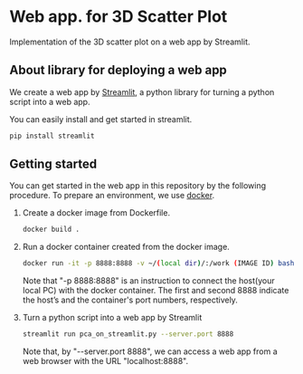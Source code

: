 # Web app. for 3D Scatter Plot

Implementation of the 3D scatter plot on a web app by Streamlit.

## About library for deploying a web app

We create a web app by 
[Streamlit](https://streamlit.io/),
a python library for turning a python script into a web app.

You can easily install and get started in streamlit.

```bash
pip install streamlit
```

## Getting started

You can get started in the web app in this repository by the following procedure. To prepare an environment, we use 
[docker](https://www.docker.com/).

1.  Create a docker image from Dockerfile.

    ```bash
    docker build .
    ```

2.  Run a docker container created from the docker image. 

    ```bash
    docker run -it -p 8888:8888 -v ~/(local dir)/:/work (IMAGE ID) bash
    ```

    Note that "-p 8888:8888" is an instruction to connect the host(your local PC) with the docker container. The first and second 8888 indicate the host’s and the container's port numbers, respectively.

3.  Turn a python script into a web app by Streamlit

    ```bash
    streamlit run pca_on_streamlit.py --server.port 8888
    ```

    Note that, by "--server.port 8888", we can access a web app from a web browser with the URL "localhost:8888".
